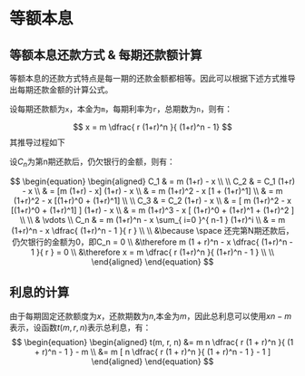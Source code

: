 # 等额本息

## 等额本息还款方式 & 每期还款额计算
等额本息的还款方式特点是每一期的还款金额都相等。因此可以根据下述方式推导出每期还款金额的计算公式。

设每期还款额为`x`，本金为`m`，每期利率为`r`，总期数为`n`，则有：

$$ x = m \dfrac{ r (1+r)^n }{ (1+r)^n - 1} $$
其推导过程如下

设$C_n$为第n期还款后，仍欠银行的金额，则有：

$$ 
\begin{equation}
\begin{aligned}
C_1 & = m (1+r) - x                                 \\
                                                      \\
C_2 & = C_1 (1+r) - x                               \\
    & = [m (1+r) - x] (1+r) - x                     \\
    & = m (1+r)^2 - x [1 + (1+r)^1]                 \\
    & = m (1+r)^2 - x [(1+r)^0 + (1+r)^1]           \\
                                                      \\
C_3 & = C_2 (1+r) - x                               \\
    & = [ m (1+r)^2 - x [(1+r)^0 + (1+r)^1] ] (1+r) - x    \\
    & = m (1+r)^3 - x [ (1+r)^0 + (1+r)^1 + (1+r)^2 ] \\
                                                      \\
    & \vdots                                          \\
C_n & = m (1+r)^n - x \sum_{ i=0 }^{ n-1 } (1+r)^i  \\
    & = m (1+r)^n - x \dfrac{ (1+r)^n - 1 }{ r }    \\
                                                      \\
    &\because \space 还完第N期还款后，仍欠银行的金额为0，即C_n = 0       \\
    &\therefore m (1 + r)^n - x \dfrac{ (1+r)^n - 1 }{ r } = 0      \\
    &\therefore x = m \dfrac{ r (1+r)^n }{ (1+r)^n - 1 }   \\
 \\
\end{aligned}
\end{equation} 
$$

## 利息的计算

由于每期固定还款额度为$x$，还款期数为$n$,本金为$m$，因此总利息可以使用$xn-m$表示，设函数$t(m, r, n)$表示总利息，有：
$$
\begin{equation}
\begin{aligned}
    t(m, r, n) &= m n \dfrac{ r (1 + r)^n }{ (1 + r)^n - 1 } - m \\
               &= m [ n \dfrac{ r (1 + r)^n }{ (1 + r)^n - 1 } - 1 ]
\end{aligned}
\end{equation}
$$


